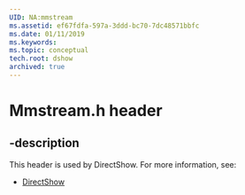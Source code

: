 ```yaml
---
UID: NA:mmstream
ms.assetid: ef67fdfa-597a-3ddd-bc70-7dc48571bbfc
ms.date: 01/11/2019
ms.keywords: 
ms.topic: conceptual
tech.root: dshow
archived: true
---
```


# Mmstream.h header


## -description


This header is used by DirectShow. For more information, see:

- [DirectShow](../_dshow/index.md)

